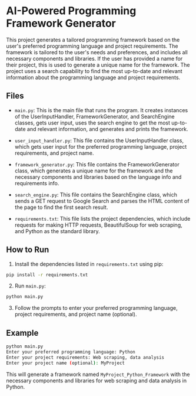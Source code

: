 # AI-Powered Programming Framework Generator

This project generates a tailored programming framework based on the user's preferred programming language and project requirements. The framework is tailored to the user's needs and preferences, and includes all necessary components and libraries. If the user has provided a name for their project, this is used to generate a unique name for the framework. The project uses a search capability to find the most up-to-date and relevant information about the programming language and project requirements.

## Files

- `main.py`: This is the main file that runs the program. It creates instances of the UserInputHandler, FrameworkGenerator, and SearchEngine classes, gets user input, uses the search engine to get the most up-to-date and relevant information, and generates and prints the framework.

- `user_input_handler.py`: This file contains the UserInputHandler class, which gets user input for the preferred programming language, project requirements, and project name.

- `framework_generator.py`: This file contains the FrameworkGenerator class, which generates a unique name for the framework and the necessary components and libraries based on the language info and requirements info.

- `search_engine.py`: This file contains the SearchEngine class, which sends a GET request to Google Search and parses the HTML content of the page to find the first search result.

- `requirements.txt`: This file lists the project dependencies, which include requests for making HTTP requests, BeautifulSoup for web scraping, and Python as the standard library.

## How to Run

1. Install the dependencies listed in `requirements.txt` using pip:

```bash
pip install -r requirements.txt
```

2. Run `main.py`:

```bash
python main.py
```

3. Follow the prompts to enter your preferred programming language, project requirements, and project name (optional).

## Example

```bash
python main.py
Enter your preferred programming language: Python
Enter your project requirements: Web scraping, data analysis
Enter your project name (optional): MyProject
```

This will generate a framework named `MyProject_Python_Framework` with the necessary components and libraries for web scraping and data analysis in Python.

